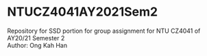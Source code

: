# NTUCZ4041AY2021Sem2
Repository for SSD portion for group assignment for NTU CZ4041 of AY20/21 Semester 2 <br/>
Author: Ong Kah Han
